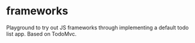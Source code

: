 # frameworks
Playground to try out JS frameworks through implementing a default todo list app. Based on TodoMvc.
